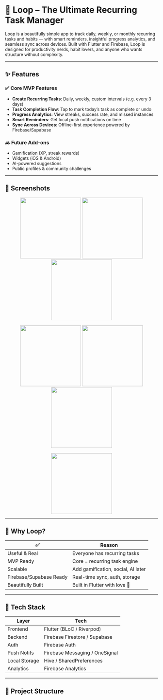 # 🔁 Loop – The Ultimate Recurring Task Manager

Loop is a beautifully simple app to track daily, weekly, or monthly recurring tasks and habits — with smart reminders, insightful progress analytics, and seamless sync across devices. Built with Flutter and Firebase, Loop is designed for productivity nerds, habit lovers, and anyone who wants structure without complexity.

---

## ✨ Features

### ✅ Core MVP Features
- **Create Recurring Tasks**: Daily, weekly, custom intervals (e.g. every 3 days)
- **Task Completion Flow**: Tap to mark today’s task as complete or undo
- **Progress Analytics**: View streaks, success rate, and missed instances
- **Smart Reminders**: Get local push notifications on time
- **Sync Across Devices**: Offline-first experience powered by Firebase/Supabase

### 🔜 Future Add-ons
- Gamification (XP, streak rewards)
- Widgets (iOS & Android)
- AI-powered suggestions
- Public profiles & community challenges

---

## 📱 Screenshots

<div align="center">
  <img src="https://github.com/user-attachments/assets/6eac3789-1dd4-44f5-8fa6-53bc6ddf83fc" width="200"/>
  <img src="https://github.com/user-attachments/assets/ced779cb-b98e-46bf-9b3f-e7d98bcc8c33" width="200"/>
  <img src="https://github.com/user-attachments/assets/ac76610f-cf7e-468a-acc8-793ff7ff6e0f" width="200"/>
</div>
<br>
<div align="center">
  <img src="https://github.com/user-attachments/assets/64bd1235-0e0e-4815-a4db-c71e6bc0afdf" width="200"/>
  <img src="https://github.com/user-attachments/assets/10028b13-2205-4c49-ae8f-7a184d1af2be" width="200"/>
  <img src="https://github.com/user-attachments/assets/3d7849e0-8d4c-4494-951c-df2a95d8afa5" width="200"/>
</div>
<br>
<div align="center">
  <img src="https://github.com/user-attachments/assets/16fa4594-fc3a-44b3-8308-6d24458ed2aa" width="200"/>
</div>

---

## 🧠 Why Loop?

| ✅ | Reason |
|---|--------|
| Useful & Real | Everyone has recurring tasks |
| MVP Ready | Core = recurring task engine |
| Scalable | Add gamification, social, AI later |
| Firebase/Supabase Ready | Real-time sync, auth, storage |
| Beautifully Built | Built in Flutter with love 💙 |

---

## 🔨 Tech Stack

| Layer         | Tech                          |
|--------------|-------------------------------|
| Frontend      | Flutter (BLoC / Riverpod)     |
| Backend       | Firebase Firestore / Supabase |
| Auth          | Firebase Auth                 |
| Push Notifs   | Firebase Messaging / OneSignal |
| Local Storage | Hive / SharedPreferences      |
| Analytics     | Firebase Analytics            |

---

## 🧱 Project Structure

